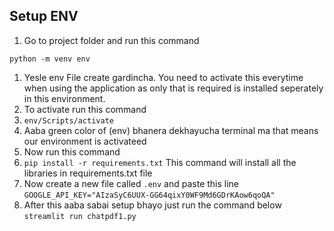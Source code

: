 ## Setup ENV

1. Go to project folder and run this command

`python -m venv env`

1. Yesle env File create gardincha. You need to activate this everytime when using the application as only that is required is installed seperately in this environment.
2. To activate run this command
3. `env/Scripts/activate`
4. Aaba green color of (env) bhanera dekhayucha terminal ma that means our environment is activateed
5. Now run this command
6. `pip install -r requirements.txt`
   This command will install all the libraries in requirements.txt file
7. Now create a new file called `.env` and paste this line
   `GOOGLE_API_KEY="AIzaSyC6UUX-GG64qixY0WF9Md6GDrKAow6qoQA"`
8. After this aaba sabai setup bhayo just run the command below
   `streamlit run chatpdf1.py`